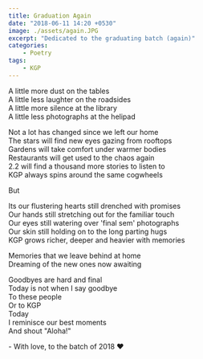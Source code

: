 ```yaml
---
title: Graduation Again
date: "2018-06-11 14:20 +0530"
image: ./assets/again.JPG
excerpt: "Dedicated to the graduating batch (again)"
categories:
    - Poetry
tags:
    - KGP
---
```


A little more dust on the tables  
A little less laughter on the roadsides  
A little more silence at the library  
A little less photographs at the helipad

Not a lot has changed since we left our home  
The stars will find new eyes gazing from rooftops  
Gardens will take comfort under warmer bodies  
Restaurants will get used to the chaos again  
2.2 will find a thousand more stories to listen to  
KGP always spins around the same cogwheels

But

Its our flustering hearts still drenched with promises  
Our hands still stretching out for the familiar touch  
Our eyes still watering over 'final sem' photographs  
Our skin still holding on to the long parting hugs  
KGP grows richer, deeper and heavier with memories

Memories that we leave behind at home  
Dreaming of the new ones now awaiting

Goodbyes are hard and final  
Today is not when I say goodbye  
To these people  
Or to KGP  
Today  
I reminisce our best moments  
And shout "Aloha!"

\- With love, to the batch of 2018 ❤️
​
